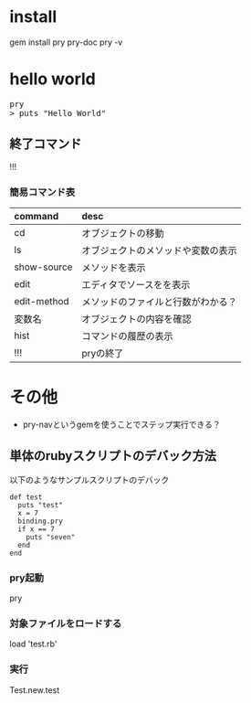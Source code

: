 # install
gem install pry pry-doc
pry -v

# hello world

<pre>
pry
> puts "Hello World"
</pre>


## 終了コマンド
!!!

### 簡易コマンド表

|command|desc|
|:--|:--|
|cd|オブジェクトの移動|
|ls|オブジェクトのメソッドや変数の表示|
|show-source <method name>|メソッドを表示|
|edit|エディタでソースをを表示|
|edit-method|メソッドのファイルと行数がわかる？|
|変数名|オブジェクトの内容を確認|
|hist|コマンドの履歴の表示|
|!!!|pryの終了|

# その他

* pry-navというgemを使うことでステップ実行できる？


## 単体のrubyスクリプトのデバック方法

以下のようなサンプルスクリプトのデバック
```
def test
  puts "test"
  x = 7
  binding.pry
  if x == 7
    puts "seven"
  end
end
```

### pry起動
pry

### 対象ファイルをロードする
load 'test.rb'

### 実行
Test.new.test


